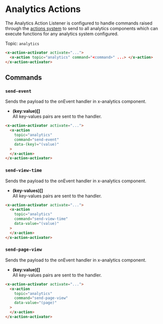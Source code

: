 # Analytics Actions

The Analytics Action Listener is configured to handle commands raised through the [actions system](/actions)
to send to all analytics components which can execute functions for any analytics system configured.

Topic: `analytics`

```html
<x-action-activator activate="...">
  <x-action topic="analytics" command="<command>" ...> </x-action>
</x-action-activator>
```

## Commands

### `send-event`

Sends the payload to the onEvent handler in x-analytics component.

- **(key:value)[]**\
  All key-values pairs are sent to the handler.

```html
<x-action-activator activate="...">
  <x-action
    topic="analytics"
    command="send-event"
    data-(key)="(value)"
  >
  </x-action>
</x-action-activator>
```

### `send-view-time`

Sends the payload to the onEvent handler in x-analytics component.

- **(key-values)[]**\
  All key-values pairs are sent to the handler.

```html
<x-action-activator activate="...">
  <x-action
    topic="analytics"
    command="send-view-time"
    data-value="(value)"
  >
  </x-action>
</x-action-activator>
```

### `send-page-view`

Sends the payload to the onEvent handler in x-analytics component.

- **(key:value)[]**\
  All key-values pairs are sent to the handler.

```html
<x-action-activator activate="...">
  <x-action
    topic="analytics"
    command="send-page-view"
    data-value="(page)"
  >
  </x-action>
</x-action-activator>
```
